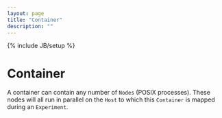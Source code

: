 ```yaml
---
layout: page
title: "Container"
description: ""
---
```

{% include JB/setup %}

# Container

A container can contain any number of `Nodes` (POSIX processes).  These nodes will all run in parallel on the `Host` to which this `Container` is mapped during an `Experiment`.